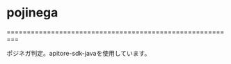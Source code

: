 # pojinega
=========================================================

ポジネガ判定。apitore-sdk-javaを使用しています。
